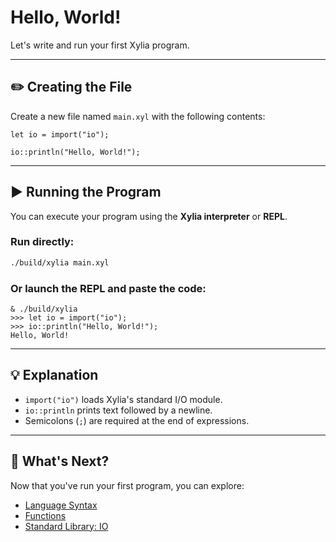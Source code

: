 # Hello, World!

Let's write and run your first Xylia program.

---

## ✏️ Creating the File

Create a new file named `main.xyl` with the following contents:

```xylia
let io = import("io");

io::println("Hello, World!");
````

---

## ▶️ Running the Program

You can execute your program using the **Xylia interpreter** or **REPL**.

### Run directly:

```bash
./build/xylia main.xyl
```

### Or launch the REPL and paste the code:

```
& ./build/xylia
>>> let io = import("io");
>>> io::println("Hello, World!");
Hello, World!
```

---

## 💡 Explanation

* `import("io")` loads Xylia's standard I/O module.
* `io::println` prints text followed by a newline.
* Semicolons (`;`) are required at the end of expressions.

---

## 🧭 What's Next?

Now that you've run your first program, you can explore:

* [Language Syntax](../language/syntax.md)
* [Functions](../language/functions.md)
* [Standard Library: IO](../stdlib/io.md)
